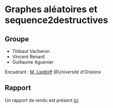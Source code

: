 # Graphes aléatoires et sequence2destructives

## Groupe
* Thibaut Vacheron
* Vincent Renard
* Guillaume Aguenier

Encadrant : [M. Liedloff](http://www.univ-orleans.fr/lifo/pageperso.php?id=114&lang=en)  *@Université d'Orléans*


## Rapport
Un rapport de rendu est présent [ici](https://github.com/Vincent-Renard/projetGraphe/blob/master/Rapport%20projet%20Graphe%20Agreva.pdf)

